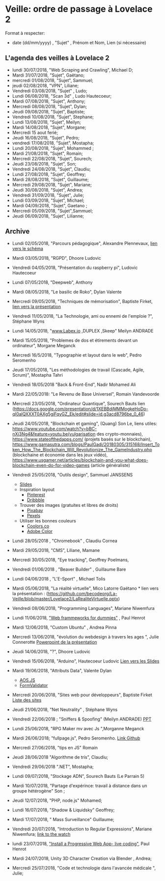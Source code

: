 
# Veille: ordre de passage à Lovelace 2


Format à respecter:
- date (dd/mm/yyyy) , "Sujet" ,  Prénom et Nom, Lien (si nécessaire)


## L'agenda des veilles à Lovelace 2

- lundi 30/07/2018, "Web Scraping and Crawling", Michael D;
- Mardi 31/07/2018, "Sujet", Gaëtano;
- mercredi 01/08/2018, "Sujet", Sammuel;
- jeudi 02/08/2018, "VPN", Liliane;
- Vendredi 03/08/2018, "Sujet" , Ludo; 
- Lundi 06/08/2018, "Scan 3d" , Ludo Hautecoeur;
- Mardi 07/08/2018, "Sujet", Anthony;
- Mercredi 08/08/2018, "Sujet", Dylan;
- Jeudi 09/08/2018, "Sujet", Baptiste;
- Vendredi 10/08/2018, "Sujet", Stephane;
- Lundi 13/08/2018, "Sujet", Meilyn; 
- Mardi 14/08/2018, "Sujet", Morgane;
- Mercredi 15 aout ferié;
- Jeudi 16/08/2018, "Sujet", Pedro;
- vendredi 17/08/2018, "Sujet", Mostapha;
- Lundi 20/08/2018, "Sujet", Mohammed ;
- Mardi 21/08/2018, "Sujet", Romain;
- Mercredi 22/08/2018, "Sujet", Sourech;
- Jeudi 23/08/2018, "Sujet", Son;
- Vendredi 24/08/2018, "Sujet", Claudiu;
- Lundi 27/08/2018, "Sujet", Geoffrey;
- Mardi 28/08/2018, "Sujet", Guillaume;
- Mercredi 29/08/2018, "Sujet", Mariane;
- Jeudi 30/08/2018, "Sujet", Andrea;
- Vendredi 31/09/2018, "Sujet", Julie;
- Lundi 03/09/2018, "Sujet", Michael;
- Mardi  04/09/2018, "Sujet", Gaetano ;
- Mercredi 05/09/2018, "Sujet",Sammuel;
- Jeudi 06/09/2018, "Sujet", Lilianne;





## Archive

- Lundi 02/05/2018, "Parcours pédagogique", Alexandre Plennevaux, [lien vers le schéma](https://docs.google.com/drawings/d/1kKAMz1jTaK0-8Glg136j3T1C3kCKaq-gFEju1FxsVCs/edit)
- Mardi 03/05/2018, "RGPD", Dhoore Ludovic
- Vendredi 04/05/2018, "Présentation du raspberry pi", Ludovic Hautecoeur
- Lundi 07/05/2018, "Deepweb", Anthony
- Mardi 08/05/2018, "Le basilic de Roko", Dylan Valente
- Mercredi 09/05/2018, "Techniques de mémorisation", Baptiste Firket, [lien vers la présentation](https://docs.google.com/presentation/d/1IBUa3e8FoCPNhhMFmR5gqcVergmK1hFKw6SOxOFvOf0/edit)
- Vendredi 11/05/2018, "La Technologie, ami ou ennemi de l'emploie ?", Stéphane Wyns
- Lundi 14/05/2018, "www.Labex.io ,DUPLEX ,Skeep" Meilyn ANDRADE
- Mardi 15/05/2018, "Problemes de dos et étirements devant un ordinateur", Morgane Meganck
- Mercredi 16/5/2018, "Typographie et layout dans le web", Pedro Seromenho
- Jeudi 17/05/2018, "Les méthodologies de travail (Cascade, Agile, Scrum)", Mostapha Tahri
- Vendredi 18/05/2018  "Back & Front-End", Nadir Mohamed Ali
- Mardi 22/05/2018: "Le Revenu de Base Universel", Romain Vandevoorde
- Mercredi 23/05/2018, "Ordinateur Quantique", Sourech Bauts lien (https://docs.google.com/presentation/d/1XEBBdjMMMogkeHoDo-qI0alQXXXT0AXg5giFqyGZ_Ek/edit#slide=id.g3acd8796be_0_46)
- Jeudi 24/05/2018, "Blockchain et gaming", (Quang) Son Le, liens utiles: https://www.youtube.com/watch?v=bBC-nXj3Ng4&feature=youtu.be(vulgarisation des crypto-monnaies), https://www.stateofthedapps.com/ (projets basés sur le blockchain), https://www.gamasutra.com/blogs/PaulGadi/20180305/315168/Insert_Token_How_The_Blockchain_Will_Revolutionize_The_GameIndustry.php (blockchaine et économie dans les jeux vidéo), https://www.usgamer.net/articles/blockchain-and-you-what-does-blockchain-even-do-for-video-games (article généraliste)
- Vendredi 25/05/2018, "Outils design", Sammuel JANSSENS
	- [Slides](https://docs.google.com/presentation/u/2/d/1J-XPoF-dSrt5EgsjQINcoM78wmsUKWhbCd327wScQos/edit?ouid=100446203648814916150&usp=slides_home&ths=true)
	- Inspiration layout
		- [Pinterest](http://Pinterest.com)
		- [Dribbble](https://dribbble.com)
	- Trouver des images (gratuites et libres de droits)
		- [Pixabay](https://pixabay.com/fr/)
		- [Pexels](https://www.pexels.com/)
	- Utiliser les bonnes couleurs
		- [Coolors.co](Coolors.co)
		- [Adobe Color](https://color.adobe.com/create/color-wheel/)
- Lundi 28/05/2018 , "Chromebook" , Claudiu Cornea
- Mardi 29/05/2018, "CMS", Liliane, Mamane
- Mercredi 30/05/2018, "Eye tracking", Geoffrey Poelmans,
- Vendredi 01/06/2018 , "Beaver Builder" ,  Guillaume Bare
- Lundi 04/06/2018 , "L'E-Sport" ,  Michael Tolis

- Mardi 05/06/2018, "La réalité virtuelle", Mico Latorre Gaëtano
       * lien vers la présentation : (https://github.com/becodeorg/La-Veille/blob/master/Lovelace2/LaRealiteVirtuelle.pptx)
- Vendredi 08/06/2018, "Programming Languages", Mariane Niwemfura
- Lundi 11/06/2018, ["Web frammeworks for dummies"](https://app.ludus.one/3e4b3c40-09af-48bc-bcf3-c7c2ea3c673a) , Paul Henrot

- Mardi 12/06/2018, "Custom Ubuntu" , Andrea Pinna
- Mercredi 13/06/2018, "évolution du webdesign à travers les ages ", Julie Connerotte
	[Powerpoint de la présentation](https://docs.google.com/presentation/d/1GnMLzPNV-ybbDvQu_hqQboVkEdkN_1xYmafyLMGL8Xo/edit?usp=sharing)
- Jeudi 14/06/2018, "?", Dhoore Ludovic
- Vendredi 15/06/2018, "Arduino", Hautecoeur Ludovic [Lien vers les Slides](https://docs.google.com/presentation/d/17UbdjLZ67VZeILCcX82uXTj7koZbEOkxcM_VXATaZV0/edit?usp=sharing)
- Mardi 19/06/2018, "Attributs Data", Valente Dylan
	- [AOS.JS](https://michalsnik.github.io/aos/)
	- [FormValidator](http://www.formvalidator.net/)
- Mercredi 20/06/2018, "Sites web pour développeurs", Baptiste Firket [Liste des sites](https://docs.google.com/document/d/1hiLLPD9PLhZetw8LLoW0qA6fTHgPN8xpaB1qobsFSqA/edit?usp=sharing)
-  Jeudi 21/06/2018, "Net Neutrality" , Stéphane Wyns

- Vendredi 22/06/2018 ; "Sniffers & Spoofing" (Meilyn ANDRADE)
[PPT](sniffers.ppt)
- Lundi 25/06/2018, "RPG Maker mv avec Js ",Morganne Meganck 
- Mardi 26/06/2018; "fullpage.js", Pedro Seromenho. [Link Github](https://github.com/alvarotrigo/fullPage.js)
- Mercredi 27/06/2018, "tips en JS" Romain
- Jeudi 28/06/2018  "Algorithme de tris",  Claudiu;
- Vendredi 29/06/2018  ".NET",  Mostapha;
- Lundi 09/07/2018, "Stockage ADN", Sourech Bauts (Le Parrain 5)
- Mardi 10/07/2018, "Partage d'expérince: travail à distance dans un groupe hétérogène" Son ;
- Jeudi 12/07/2018, "PHP, node.js" Mohamed;
- Lundi 16/07/2018, "Shadow & Liquidsky" Geoffrey;
- Mardi 17/07/2018,  " Mass Surveillance" Guillaume;
- Vendredi 20/07/2018, "Introduction to Regular Expressions", Mariane Niwemfura;  [link to the watch](https://docs.google.com/presentation/d/1GJD7f45YM6maDWzgmzfw4hDOsJ2XlMm1rjG0_gQr058/edit#slide=id.p)
- lundi 23/07/2018, ["Install a Progressive Web App- live coding"](https://github.com/makemyA/veille2), Paul Henrot
- Mardi 24/07/2018, Unity 3D Character Creation via Blender , Andrea;
- Mercredi 25/07/2018, "Code et technologie dans l'avancée médicale ", Julie;




